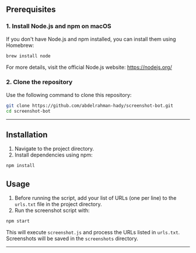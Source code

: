## Prerequisites

### 1. Install Node.js and npm on macOS

If you don't have Node.js and npm installed, you can install them using Homebrew:

```bash
brew install node
```

For more details, visit the official Node.js website: https://nodejs.org/

### 2. Clone the repository

Use the following command to clone this repository:

```bash
git clone https://github.com/abdelrahman-hady/screenshot-bot.git
cd screenshot-bot
```

---

## Installation

1. Navigate to the project directory.
2. Install dependencies using npm:

```bash
npm install
```

## Usage

1. Before running the script, add your list of URLs (one per line) to the `urls.txt` file in the project directory.
2. Run the screenshot script with:

```bash
npm start
```

This will execute `screenshot.js` and process the URLs listed in `urls.txt`. Screenshots will be saved in the `screenshots` directory.

---